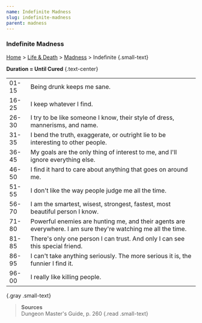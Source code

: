 ```yaml
---
name: Indefinite Madness
slug: indefinite-madness
parent: madness
---
```

### Indefinite Madness
 [Home](dm-operations-center) > [Life & Death](life-and-death) > [Madness](madness) > Indefinite {.small-text}

**Duration = Until Cured** {.text-center}

|||
|-------|---|
| 01-15 | Being drunk keeps me sane. |
| 16-25 | I keep whatever I find.  |
| 26-30 | I try to be like someone I know, their style of dress, mannerisms, and name.|
| 31-35 | I bend the truth, exaggerate, or outright lie to be interesting to other people. |
| 36-45 | My goals are the only thing of interest to me, and I'll ignore everything else. |
| 46-50 | I find it hard to care about anything that goes on around me.|
| 51-55 | I don't like the way people judge me all the time.|
| 56-70 | I am the smartest, wisest, strongest, fastest, most beautiful person I know. |
| 71-80 | Powerful enemies are hunting me, and their agents are everywhere. I am sure they're watching me all the time. |
| 81-85 | There's only one person I can trust. And only I can see this special friend. |
| 86-95 | I can't take anything seriously. The more serious it is, the funnier I find it. |
| 96-00 | I really like killing people. |
{.gray .small-text}

> **Sources** <br/>
> Dungeon Master's Guide, p. 260
{.read .small-text}